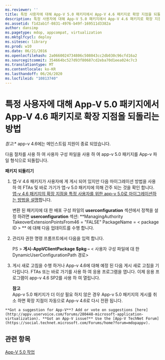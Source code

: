 ```yaml
---
ms.reviewer: ''
title: 특정 사용자에 대해 App-V 5.0 패키지에서 App-V 4.6 패키지로 확장 지점을 되돌리는 방법
description: 특정 사용자에 대해 App-V 5.0 패키지에서 App-V 4.6 패키지로 확장 지점을 되돌리는 방법
ms.assetid: f1d2ab1f-0831-4976-b49f-169511d3382a
author: dansimp
ms.pagetype: mdop, appcompat, virtualization
ms.mktglfcycl: deploy
ms.sitesec: library
ms.prod: w10
ms.date: 06/21/2016
ms.openlocfilehash: 2a0660024734806c508043cc2db030c96cfd16a2
ms.sourcegitcommit: 354664bc527d93f80687cd2eba70d1eea024c7c3
ms.translationtype: MT
ms.contentlocale: ko-KR
ms.lasthandoff: 06/26/2020
ms.locfileid: "10813740"
---
```

# 특정 사용자에 대해 App-V 5.0 패키지에서 App-V 4.6 패키지로 확장 지점을 되돌리는 방법

*참고:** app-v 4.6에는 메인스트림 지원이 종료 되었습니다.

다음 절차를 사용 하 여 사용자 구성 파일을 사용 하 여 app-v 5.0 패키지를 App-v 파일 형식으로 되돌립니다.

**패키지 되돌리기**

1.  앱-V 4.6 패키지가 사용자에 게 게시 되어 있지만 다음 마이그레이션 방법을 사용 하 여 FTAs 및 바로 가기가 앱-v 5.0 패키지에 의해 간주 되는 것을 확인 합니다. [앱-v 4.6 패키지의 확장 지점을 특정 사용자를 위한 app-v 5.0로 마이그레이션하는 방법을 설명](how-to-migrate-extension-points-from-an-app-v-46-package-to-app-v-50-for-a-specific-user.md)합니다.

    변환 된 패키지에 대 한 배포 구성 파일의 **userconfiguration** 섹션에서 정책을 설정 하려면 **userconfiguration** 섹션: **ManagingAuthority TakeoverExtensionPointsFrom46 = "FALSE" PackageName = &lt; package ID &gt; ** 에 대해 다음 업데이트를 수행 합니다.

2.  관리자 권한 명령 프롬프트에서 다음을 입력 합니다.

    PS &gt; **게시-AppVClientPackage $pkg –** &lt; 사용자 구성 파일에 대 한 DynamicUserConfigurationPath 경로&gt;

3.  게시 새로 고침을 수행 하거나 App-v 4.6에 대해 예정 된 다음 게시 새로 고침을 기다립니다. FTAs 또는 바로 가기를 사용 하 여 응용 프로그램을 엽니다. 이제 응용 프로그램이 app-v 4.6 SP2를 사용 하 여 열립니다.

    **참고**  
    App-v 5.0 패키지가 더 이상 필요 하지 않은 경우 App-v 5.0 패키지의 게시를 취소 하면 확장 지점이 자동으로 App-v 4.6로 다시 전환 됩니다.



~~~
**Got a suggestion for App-V**? Add or vote on suggestions [here](http://appv.uservoice.com/forums/280448-microsoft-application-virtualization). **Got an App-V issue?** Use the [App-V TechNet Forum](https://social.technet.microsoft.com/Forums/home?forum=mdopappv).
~~~

## 관련 항목


[App-V 5.0 작업](operations-for-app-v-50.md)












